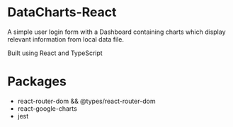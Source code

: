 # DataCharts-React
A simple user login form with a Dashboard containing charts which display relevant information from local data file.

Built using React and TypeScript

# Packages

- react-router-dom && @types/react-router-dom
- react-google-charts
- jest